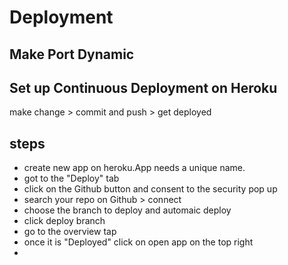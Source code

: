 # Deployment

## Make Port Dynamic

## Set up Continuous Deployment on Heroku

make change > commit and push > get deployed

## steps

- create new app on heroku.App needs a unique name.
- got to the "Deploy" tab
- click on the Github button and consent to the security pop up
- search your repo on Github > connect
- choose the branch to deploy and automaic deploy
- click deploy branch
- go to the overview tap
- once it is "Deployed" click on open app on the top right
- 

